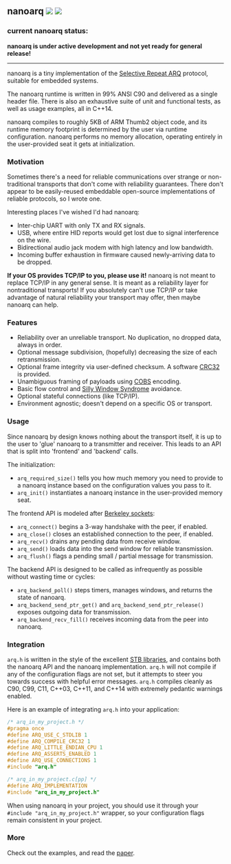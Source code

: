 nanoarq [![](https://travis-ci.org/charlesnicholson/nanoarq.svg?branch=master)](https://travis-ci.org/charlesnicholson/nanoarq) [![](https://img.shields.io/badge/license-public_domain-brightgreen.svg)](https://github.com/charlesnicholson/nanoarq/blob/master/LICENSE)
-

### **current nanoarq status:**
**nanoarq is under active development and not yet ready for general release!**

----

nanoarq is a tiny implementation of the [Selective Repeat ARQ](https://en.wikipedia.org/wiki/Selective_Repeat_ARQ) protocol, suitable for embedded systems.

The nanoarq runtime is written in 99% ANSI C90 and delivered as a single header file. There is also an exhaustive suite of unit and functional tests, as well as usage examples, all in C++14.

nanoarq compiles to roughly 5KB of ARM Thumb2 object code, and its runtime memory footprint is determined by the user via runtime configuration. nanoarq performs no memory allocation, operating entirely in the user-provided seat it gets at initialization.

### Motivation
Sometimes there's a need for reliable communications over strange or non-traditional transports that don't come with reliability guarantees. There don't appear to be easily-reused embeddable open-source implementations of reliable protocols, so I wrote one.

Interesting places I've wished I'd had nanoarq:
* Inter-chip UART with only TX and RX signals.
* USB, where entire HID reports would get lost due to signal interference on the wire.
* Bidirectional audio jack modem with high latency and low bandwidth.
* Incoming buffer exhaustion in firmware caused newly-arriving data to be dropped.

**If your OS provides TCP/IP to you, please use it!** nanoarq is not meant to replace TCP/IP in any general sense. It is meant as a reliability layer for nontraditional transports! If you absolutely can't use TCP/IP or take advantage of natural reliability your transport may offer, then maybe nanoarq can help.

### Features
* Reliability over an unreliable transport. No duplication, no dropped data, always in order.
* Optional message subdivision, (hopefully) decreasing the size of each retransmission.
* Optional frame integrity via user-defined checksum. A software [CRC32](https://en.wikipedia.org/wiki/Cyclic_redundancy_check) is provided.
* Unambiguous framing of payloads using [COBS](https://en.wikipedia.org/wiki/Consistent_Overhead_Byte_Stuffing) encoding.
* Basic flow control and [Silly Window Syndrome](https://en.wikipedia.org/wiki/Silly_window_syndrome) avoidance.
* Optional stateful connections (like TCP/IP).
* Environment agnostic; doesn't depend on a specific OS or transport.

### Usage
Since nanoarq by design knows nothing about the transport itself, it is up to the user to 'glue' nanoarq to a transmitter and receiver. This leads to an API that is split into 'frontend' and 'backend' calls.

The initialization:
* `arq_required_size()` tells you how much memory you need to provide to a nanoarq instance based on the configuration values you pass to it.
* `arq_init()` instantiates a nanoarq instance in the user-provided memory seat.

The frontend API is modeled after [Berkeley sockets](https://en.wikipedia.org/wiki/Berkeley_sockets#Socket_API_functions):
* `arq_connect()` begins a 3-way handshake with the peer, if enabled.
* `arq_close()` closes an established connection to the peer, if enabled.
* `arq_recv()` drains any pending data from receive window.
* `arq_send()` loads data into the send window for reliable transmission.
* `arq_flush()` flags a pending small / partial message for transmission.

The backend API is designed to be called as infrequently as possible without wasting time or cycles:
* `arq_backend_poll()` steps timers, manages windows, and returns the state of nanoarq.
* `arq_backend_send_ptr_get()` and `arq_backend_send_ptr_release()` exposes outgoing data for transmission.
* `arq_backend_recv_fill()` receives incoming data from the peer into nanoarq.


### Integration
`arq.h` is written in the style of the excellent [STB libraries](https://github.com/nothings/stb), and contains both the nanoarq API and the nanoarq implementation. `arq.h` will not compile if any of the configuration flags are not set, but it attempts to steer you towards success with helpful error messages. `arq.h` compiles cleanly as C90, C99, C11, C++03, C++11, and C++14 with extremely pedantic warnings enabled.

Here is an example of integrating `arq.h` into your application:

```c
/* arq_in_my_project.h */
#pragma once
#define ARQ_USE_C_STDLIB 1
#define ARQ_COMPILE_CRC32 1
#define ARQ_LITTLE_ENDIAN_CPU 1
#define ARQ_ASSERTS_ENABLED 1
#define ARQ_USE_CONNECTIONS 1
#include "arq.h"
```

```c
/* arq_in_my_project.c[pp] */
#define ARQ_IMPLEMENTATION
#include "arq_in_my_project.h"
```

When using nanoarq in your project, you should use it through your `#include "arq_in_my_project.h"` wrapper, so your configuration flags remain consistent in your project.

### More

Check out the examples, and read the [paper](https://github.com/charlesnicholson/nanoarq/blob/window/doc/nanoarq.pdf).

